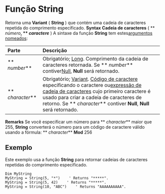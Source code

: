 
# Função String



Retorna uma  **Variant** ( **String** ) que contém uma cadeia de caracteres repetida do comprimento especificado.
 **Syntax**
 **Cadeia de caracteres** ( ** _número_**, ** _caractere_** )
A sintaxe da função  **String** tem estes[argumentos nomeados](b8bdf64f-5920-1ae9-16d0-b26d09524a30.md):


|**Parte**|**Descrição**|
|:-----|:-----|
|** _number_**|Obrigatório; [Long](b8bdf64f-5920-1ae9-16d0-b26d09524a30.md). Comprimento da cadeia de caracteres retornada. Se  ** _number_** contiver[Null](b8bdf64f-5920-1ae9-16d0-b26d09524a30.md),  **Null** será retornado.|
|** _character_**|Obrigatório; [Variant](b8bdf64f-5920-1ae9-16d0-b26d09524a30.md). [Código de caractere](b8bdf64f-5920-1ae9-16d0-b26d09524a30.md) especificando o caractere ou[expressão de cadeia de caracteres](b8bdf64f-5920-1ae9-16d0-b26d09524a30.md) cujo primeiro caractere é usado para criar a cadeia de caracteres de retorno. Se ** _character_** contiver **Null**, **Null** será retornado.|
 **Remarks**
Se você especificar um número para  ** _character_** maior que 255, **String** converterá o número para um código de caractere válido usando a fórmula:
 ** _character_** **Mod** 256

## Exemplo

Este exemplo usa a função  **String** para retornar cadeias de caracteres repetidas do comprimento especificado.


```
Dim MyString
MyString = String(5, "*")    ' Returns "*****".
MyString = String(5, 42)    ' Returns "*****".
MyString = String(10, "ABC")    ' Returns "AAAAAAAAAA".


```

